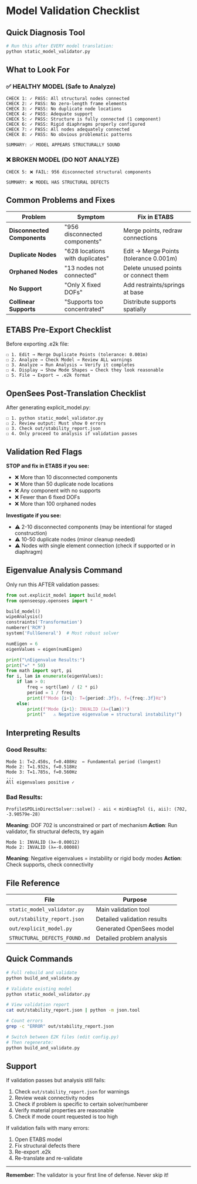 # Model Validation Checklist

## Quick Diagnosis Tool

```bash
# Run this after EVERY model translation:
python static_model_validator.py
```

## What to Look For

### ✅ HEALTHY MODEL (Safe to Analyze)
```
CHECK 1: ✓ PASS: All structural nodes connected
CHECK 2: ✓ PASS: No zero-length frame elements
CHECK 3: ✓ PASS: No duplicate node locations
CHECK 4: ✓ PASS: Adequate support
CHECK 5: ✓ PASS: Structure is fully connected (1 component)
CHECK 6: ✓ PASS: Rigid diaphragms properly configured
CHECK 7: ✓ PASS: All nodes adequately connected
CHECK 8: ✓ PASS: No obvious problematic patterns

SUMMARY: ✅ MODEL APPEARS STRUCTURALLY SOUND
```

### ❌ BROKEN MODEL (DO NOT ANALYZE)
```
CHECK 5: ❌ FAIL: 956 disconnected structural components

SUMMARY: ❌ MODEL HAS STRUCTURAL DEFECTS
```

## Common Problems and Fixes

| Problem | Symptom | Fix in ETABS |
|---------|---------|--------------|
| **Disconnected Components** | "956 disconnected components" | Merge points, redraw connections |
| **Duplicate Nodes** | "628 locations with duplicates" | Edit → Merge Points (tolerance 0.001m) |
| **Orphaned Nodes** | "13 nodes not connected" | Delete unused points or connect them |
| **No Support** | "Only X fixed DOFs" | Add restraints/springs at base |
| **Collinear Supports** | "Supports too concentrated" | Distribute supports spatially |

## ETABS Pre-Export Checklist

Before exporting .e2k file:

```
☐ 1. Edit → Merge Duplicate Points (tolerance: 0.001m)
☐ 2. Analyze → Check Model → Review ALL warnings
☐ 3. Analyze → Run Analysis → Verify it completes
☐ 4. Display → Show Mode Shapes → Check they look reasonable
☐ 5. File → Export → .e2k format
```

## OpenSees Post-Translation Checklist

After generating explicit_model.py:

```
☐ 1. python static_model_validator.py
☐ 2. Review output: Must show 0 errors
☐ 3. Check out/stability_report.json
☐ 4. Only proceed to analysis if validation passes
```

## Validation Red Flags

**STOP and fix in ETABS if you see:**
- ❌ More than 10 disconnected components
- ❌ More than 50 duplicate node locations
- ❌ Any component with no supports
- ❌ Fewer than 6 fixed DOFs
- ❌ More than 100 orphaned nodes

**Investigate if you see:**
- ⚠️ 2-10 disconnected components (may be intentional for staged construction)
- ⚠️ 10-50 duplicate nodes (minor cleanup needed)
- ⚠️ Nodes with single element connection (check if supported or in diaphragm)

## Eigenvalue Analysis Command

Only run this AFTER validation passes:

```python
from out.explicit_model import build_model
from openseespy.opensees import *

build_model()
wipeAnalysis()
constraints('Transformation')
numberer('RCM')
system('FullGeneral')  # Most robust solver

numEigen = 6
eigenValues = eigen(numEigen)

print("\nEigenvalue Results:")
print("=" * 50)
from math import sqrt, pi
for i, lam in enumerate(eigenValues):
    if lam > 0:
        freq = sqrt(lam) / (2 * pi)
        period = 1 / freq
        print(f"Mode {i+1}: T={period:.3f}s, f={freq:.3f}Hz")
    else:
        print(f"Mode {i+1}: INVALID (λ={lam})")
        print("   ⚠️ Negative eigenvalue = structural instability!")
```

## Interpreting Results

### Good Results:
```
Mode 1: T=2.450s, f=0.408Hz  ← Fundamental period (longest)
Mode 2: T=1.932s, f=0.518Hz
Mode 3: T=1.785s, f=0.560Hz
...
All eigenvalues positive ✓
```

### Bad Results:
```
ProfileSPDLinDirectSolver::solve() - aii < minDiagTol (i, aii): (702, -3.90579e-28)
```
**Meaning**: DOF 702 is unconstrained or part of mechanism
**Action**: Run validator, fix structural defects, try again

```
Mode 1: INVALID (λ=-0.00012)
Mode 2: INVALID (λ=-0.00008)
```
**Meaning**: Negative eigenvalues = instability or rigid body modes
**Action**: Check supports, check connectivity

## File Reference

| File | Purpose |
|------|---------|
| `static_model_validator.py` | Main validation tool |
| `out/stability_report.json` | Detailed validation results |
| `out/explicit_model.py` | Generated OpenSees model |
| `STRUCTURAL_DEFECTS_FOUND.md` | Detailed problem analysis |

## Quick Commands

```bash
# Full rebuild and validate
python build_and_validate.py

# Validate existing model
python static_model_validator.py

# View validation report
cat out/stability_report.json | python -m json.tool

# Count errors
grep -c "ERROR" out/stability_report.json

# Switch between E2K files (edit config.py)
# Then regenerate:
python build_and_validate.py
```

## Support

If validation passes but analysis still fails:
1. Check `out/stability_report.json` for warnings
2. Review weak connectivity nodes
3. Check if problem is specific to certain solver/numberer
4. Verify material properties are reasonable
5. Check if mode count requested is too high

If validation fails with many errors:
1. Open ETABS model
2. Fix structural defects there
3. Re-export .e2k
4. Re-translate and re-validate

---

**Remember**: The validator is your first line of defense. Never skip it!
